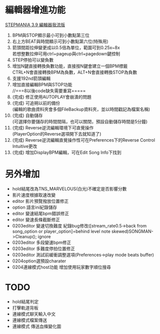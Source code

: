 # 編輯器增進功能
[STEPMANIA 3.9 編輯器我流版](https://forum.gamer.com.tw/C.php?bsn=16862&snA=1184)  
1. BPM與STOP顯示最小可到小數點第三位  
2. 右上方BEAT與時間顯示可到小數點第六位(特殊用)  
3. 箭頭間距拉伸變更成以0.5倍為單位，範圍可到0.25x~8x  
   若想整數拉伸可用ctrl+pageup與ctrl+pagedown鍵控制  
4. STEP停拍可以變負數  
5. 增加N鍵直接轉換負數功能，直接按N鍵會建立一個BPM標籤  
   CTRL+N會直接轉換BPM為負數，ALT+N會直接轉換STOP為負數  
6. 支援192nd箭頭編輯  
7. 增加直接編輯BPM與STOP功能  
//===8以後code缺失需要重寫=====  
8. (完成) 修正使用AUTOPLAY會崩潰的問題  
9. (完成) 可追朔以前的備份  
   (編輯的歌曲資料夾會多個FileBackup資料夾，並以時間戳記為檔案名稱)  
10. (完成) 自動儲存  
    (可選擇你要儲存的時間間隔，也可以關閉，預設自動儲存時間是5分鐘)  
11. (完成) Reverse逆流編輯環境下可直覺操作  
    (PlayerOption的Reverse選項開下去就知道了)  
12. (完成) Reverse逆流編輯直覺操作性可在Preferences下的Reverse Control Intuitive更改  
13. (完成) 增加DisplayBPM編輯，可在Edit Song Info下找到

# 另外增加  
+ hold結尾改為TNS_MARVELOUS(白光)不確定是否影響分數
+ 影片速度根據取速改變
+ editor 影片預覽撥放位置修正
+ option 語言ini紀錄儲存
+ editor 變速結尾bpm錯誤修正
+ editor 變速長條截斷修正
+ 0203editor 變速切換難度 紀錄bug修改([stream_rate0.5->back from song_option or player_option]=behind level note skewed)SONGMAN->Cleanup(); ignore
+ 0203editor 多段變速bpm修正
+ 0203editor 多難度停拍位置修正
+ 0203editor 測試前緩衝調整選項(Preferences->play mode beats buffer)
+ 0204option選預設charater
+ 0204連線模式host功能 增加使用玩家數字順位搜尋

# TODO
+ hold結尾判定
+ 打擊軌道背板
+ 連線模式聊天輸入中文
+ 連線模式檔案傳送
+ 連線模式 傳送血條變化圖
